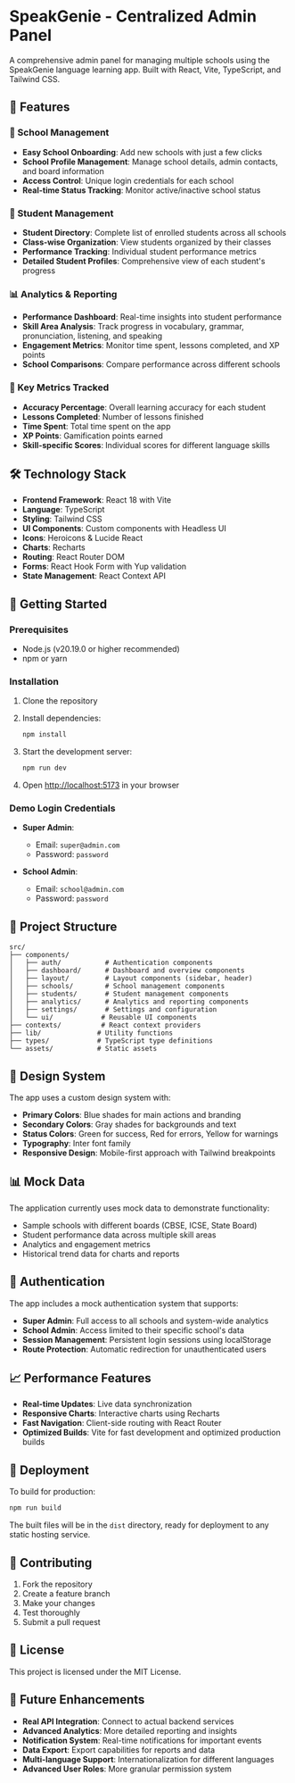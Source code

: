 # SpeakGenie - Centralized Admin Panel

A comprehensive admin panel for managing multiple schools using the SpeakGenie language learning app. Built with React, Vite, TypeScript, and Tailwind CSS.

## 🚀 Features

### 🏫 School Management
- **Easy School Onboarding**: Add new schools with just a few clicks
- **School Profile Management**: Manage school details, admin contacts, and board information
- **Access Control**: Unique login credentials for each school
- **Real-time Status Tracking**: Monitor active/inactive school status

### 👥 Student Management
- **Student Directory**: Complete list of enrolled students across all schools
- **Class-wise Organization**: View students organized by their classes
- **Performance Tracking**: Individual student performance metrics
- **Detailed Student Profiles**: Comprehensive view of each student's progress

### 📊 Analytics & Reporting
- **Performance Dashboard**: Real-time insights into student performance
- **Skill Area Analysis**: Track progress in vocabulary, grammar, pronunciation, listening, and speaking
- **Engagement Metrics**: Monitor time spent, lessons completed, and XP points
- **School Comparisons**: Compare performance across different schools

### 🎯 Key Metrics Tracked
- **Accuracy Percentage**: Overall learning accuracy for each student
- **Lessons Completed**: Number of lessons finished
- **Time Spent**: Total time spent on the app
- **XP Points**: Gamification points earned
- **Skill-specific Scores**: Individual scores for different language skills

## 🛠 Technology Stack

- **Frontend Framework**: React 18 with Vite
- **Language**: TypeScript
- **Styling**: Tailwind CSS
- **UI Components**: Custom components with Headless UI
- **Icons**: Heroicons & Lucide React
- **Charts**: Recharts
- **Routing**: React Router DOM
- **Forms**: React Hook Form with Yup validation
- **State Management**: React Context API

## 🚀 Getting Started

### Prerequisites
- Node.js (v20.19.0 or higher recommended)
- npm or yarn

### Installation

1. Clone the repository
2. Install dependencies:
   ```bash
   npm install
   ```

3. Start the development server:
   ```bash
   npm run dev
   ```

4. Open [http://localhost:5173](http://localhost:5173) in your browser

### Demo Login Credentials

- **Super Admin**: 
  - Email: `super@admin.com`
  - Password: `password`

- **School Admin**: 
  - Email: `school@admin.com`
  - Password: `password`

## 📁 Project Structure

```
src/
├── components/
│   ├── auth/           # Authentication components
│   ├── dashboard/      # Dashboard and overview components
│   ├── layout/         # Layout components (sidebar, header)
│   ├── schools/        # School management components
│   ├── students/       # Student management components
│   ├── analytics/      # Analytics and reporting components
│   ├── settings/       # Settings and configuration
│   └── ui/            # Reusable UI components
├── contexts/          # React context providers
├── lib/              # Utility functions
├── types/            # TypeScript type definitions
└── assets/           # Static assets
```

## 🎨 Design System

The app uses a custom design system with:
- **Primary Colors**: Blue shades for main actions and branding
- **Secondary Colors**: Gray shades for backgrounds and text
- **Status Colors**: Green for success, Red for errors, Yellow for warnings
- **Typography**: Inter font family
- **Responsive Design**: Mobile-first approach with Tailwind breakpoints

## 📊 Mock Data

The application currently uses mock data to demonstrate functionality:
- Sample schools with different boards (CBSE, ICSE, State Board)
- Student performance data across multiple skill areas
- Analytics and engagement metrics
- Historical trend data for charts and reports

## 🔐 Authentication

The app includes a mock authentication system that supports:
- **Super Admin**: Full access to all schools and system-wide analytics
- **School Admin**: Access limited to their specific school's data
- **Session Management**: Persistent login sessions using localStorage
- **Route Protection**: Automatic redirection for unauthenticated users

## 📈 Performance Features

- **Real-time Updates**: Live data synchronization
- **Responsive Charts**: Interactive charts using Recharts
- **Fast Navigation**: Client-side routing with React Router
- **Optimized Builds**: Vite for fast development and optimized production builds

## 🚀 Deployment

To build for production:

```bash
npm run build
```

The built files will be in the `dist` directory, ready for deployment to any static hosting service.

## 🤝 Contributing

1. Fork the repository
2. Create a feature branch
3. Make your changes
4. Test thoroughly
5. Submit a pull request

## 📝 License

This project is licensed under the MIT License.

## 🎯 Future Enhancements

- **Real API Integration**: Connect to actual backend services
- **Advanced Analytics**: More detailed reporting and insights
- **Notification System**: Real-time notifications for important events
- **Data Export**: Export capabilities for reports and data
- **Multi-language Support**: Internationalization for different languages
- **Advanced User Roles**: More granular permission system
#
